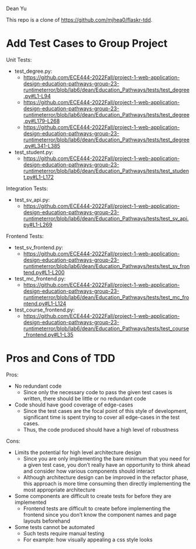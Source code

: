 Dean Yu

This repo is a clone of https://github.com/mjhea0/flaskr-tdd.

# Add Test Cases to Group Project

Unit Tests:
- test_degree.py: 
	- https://github.com/ECE444-2022Fall/project-1-web-application-design-education-pathways-group-23-runtimeterror/blob/lab6/dean/Education_Pathways/tests/test_degree.py#L1-L94
	- https://github.com/ECE444-2022Fall/project-1-web-application-design-education-pathways-group-23-runtimeterror/blob/lab6/dean/Education_Pathways/tests/test_degree.py#L179-L268
	- https://github.com/ECE444-2022Fall/project-1-web-application-design-education-pathways-group-23-runtimeterror/blob/lab6/dean/Education_Pathways/tests/test_degree.py#L341-L385
- test_student.py: 
	- https://github.com/ECE444-2022Fall/project-1-web-application-design-education-pathways-group-23-runtimeterror/blob/lab6/dean/Education_Pathways/tests/test_student.py#L1-L172

Integration Tests:
- test_sv_api.py:
	- https://github.com/ECE444-2022Fall/project-1-web-application-design-education-pathways-group-23-runtimeterror/blob/lab6/dean/Education_Pathways/tests/test_sv_api.py#L1-L269

Frontend Tests:
- test_sv_frontend.py:
	- https://github.com/ECE444-2022Fall/project-1-web-application-design-education-pathways-group-23-runtimeterror/blob/lab6/dean/Education_Pathways/tests/test_sv_frontend.py#L1-L200
- test_mc_frontend.py:
	- https://github.com/ECE444-2022Fall/project-1-web-application-design-education-pathways-group-23-runtimeterror/blob/lab6/dean/Education_Pathways/tests/test_mc_frontend.py#L1-L124
- test_course_frontend.py:
	- https://github.com/ECE444-2022Fall/project-1-web-application-design-education-pathways-group-23-runtimeterror/blob/lab6/dean/Education_Pathways/tests/test_course_frontend.py#L1-L35

# Pros and Cons of TDD

Pros:

- No redundant code
    - Since only the necessary code to pass the given test cases is written, there should be little or no redundant code
- Code should have good coverage of edge-cases
	- Since the test cases are the focal point of this style of development, significant time is spent trying to cover all edge-cases in the test cases.
    - Thus, the code produced should have a high level of robustness

Cons:

- Limits the potential for high level architecture design
	- Since you are only implementing the bare minimum that you need for a given test case, you don’t really have an opportunity to think ahead and consider how various components should interact
	- Although architecture design can be improved in the refactor phase, this approach is more time consuming then directly implementing the most appropriate architecture
- Some components are difficult to create tests for before they are implemented
	- Frontend tests are difficult to create before implementing the frontend since you don’t know the component names and page layouts beforehand
- Some tests cannot be automated
	- Such tests require manual testing
	- For example: how visually appealing a css style looks
